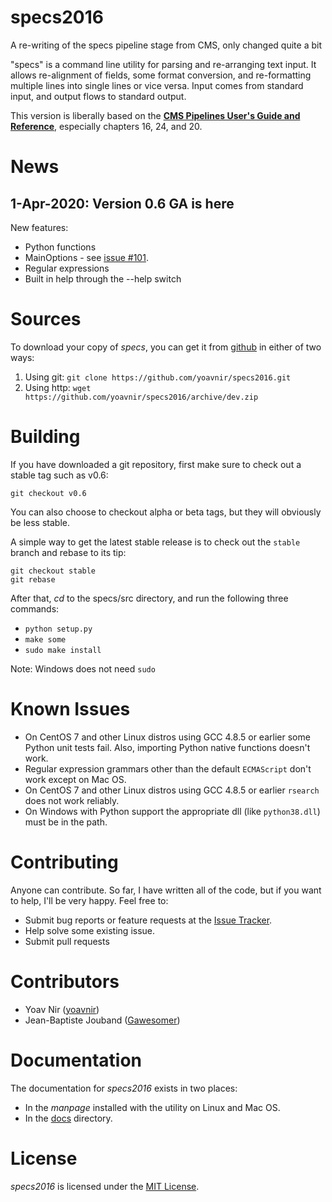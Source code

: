 # specs2016
A re-writing of the specs pipeline stage from CMS, only changed quite a bit

"specs" is a command line utility for parsing and re-arranging text
input. It allows re-alignment of fields, some format conversion, and
re-formatting multiple lines into single lines or vice versa. Input
comes from standard input, and output flows to standard output.

This version is liberally based on the [**CMS Pipelines User's Guide and Reference**](https://publib.boulder.ibm.com/epubs/pdf/hcsj0c30.pdf), especially chapters 16, 24, and 20.

News
====
1-Apr-2020: Version 0.6 GA is here 
----------------------------------
New features:
* Python functions
* MainOptions - see [issue #101](https://github.com/yoavnir/specs2016/issues/101).
* Regular expressions
* Built in help through the --help switch

Sources
=======
To download your copy of *specs*, you can get it from [github](https://github.com/yoavnir/specs2016) in either of two ways:
1. Using git: `git clone https://github.com/yoavnir/specs2016.git`
2. Using http: `wget https://github.com/yoavnir/specs2016/archive/dev.zip`

Building
========
If you have downloaded a git repository, first make sure to check out a stable tag such as v0.6:
```
git checkout v0.6
```
You can also choose to checkout alpha or beta tags, but they will obviously be less stable.

A simple way to get the latest stable release is to check out the `stable` branch and rebase to its tip:
```
git checkout stable
git rebase
```

After that, _cd_ to the specs/src directory, and run the following three commands:
* `python setup.py`
* `make some`
* `sudo make install`

Note: Windows does not need `sudo`

Known Issues
============
* On CentOS 7 and other Linux distros using GCC 4.8.5 or earlier some Python unit tests fail. Also, importing Python native functions doesn't work.
* Regular expression grammars other than the default `ECMAScript` don't work except on Mac OS.
* On CentOS 7 and other Linux distros using GCC 4.8.5 or earlier `rsearch` does not work reliably.
* On Windows with Python support the appropriate dll (like `python38.dll`) must be in the path.

Contributing
============
Anyone can contribute. So far, I have written all of the code, but if you want to help, I'll be very happy. Feel free to:
* Submit bug reports or feature requests at the [Issue Tracker](https://github.com/yoavnir/specs2016/issues).
* Help solve some existing issue.
* Submit pull requests

Contributors
============
* Yoav Nir ([yoavnir](https://github.com/yoavnir))
* Jean-Baptiste Jouband ([Gawesomer](https://github.com/Gawesomer))

Documentation
=============
The documentation for *specs2016* exists in two places:
* In the *manpage* installed with the utility on Linux and Mac OS.
* In the [docs](specs/docs/TOC.md) directory.

License
=======
*specs2016* is licensed under the [MIT License](https://github.com/yoavnir/specs2016/blob/dev/LICENSE).
